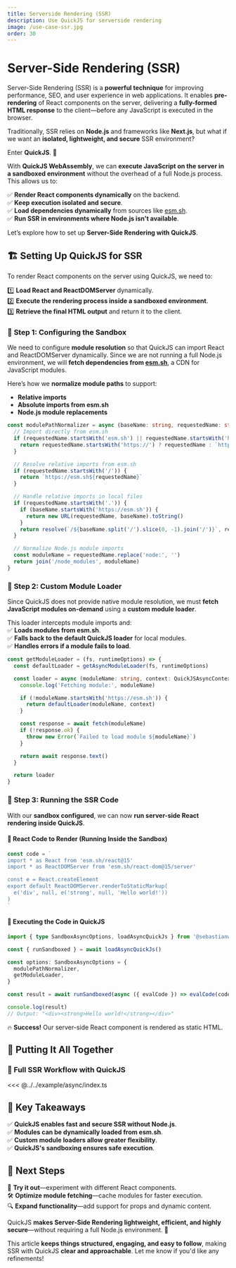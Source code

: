 ```yaml
---
title: Serverside Rendering (SSR)
description: Use QuickJS for serverside rendering
image: /use-case-ssr.jpg
order: 30
---
```


# Server-Side Rendering (SSR)

Server-Side Rendering (SSR) is a **powerful technique** for improving performance, SEO, and user experience in web applications. It enables **pre-rendering** of React components on the server, delivering a **fully-formed HTML response** to the client—before any JavaScript is executed in the browser.  

Traditionally, SSR relies on **Node.js** and frameworks like **Next.js**, but what if we want an **isolated, lightweight, and secure** SSR environment?  

Enter **QuickJS**. 🚀  

With **QuickJS WebAssembly**, we can **execute JavaScript on the server in a sandboxed environment** without the overhead of a full Node.js process. This allows us to:  

✅ **Render React components dynamically** on the backend.  
✅ **Keep execution isolated and secure**.  
✅ **Load dependencies dynamically** from sources like [esm.sh](https://esm.sh).  
✅ **Run SSR in environments where Node.js isn't available**.  

Let’s explore how to set up **Server-Side Rendering with QuickJS**.  

## 🏗️ Setting Up QuickJS for SSR  

To render React components on the server using QuickJS, we need to:  

1️⃣ **Load React and ReactDOMServer** dynamically.  
2️⃣ **Execute the rendering process inside a sandboxed environment**.  
3️⃣ **Retrieve the final HTML output** and return it to the client.  

### 🔹 **Step 1: Configuring the Sandbox**  

We need to configure **module resolution** so that QuickJS can import React and ReactDOMServer dynamically. Since we are not running a full Node.js environment, we will **fetch dependencies from [esm.sh](https://esm.sh)**, a CDN for JavaScript modules.  

Here’s how we **normalize module paths** to support: 

- **Relative imports**  
- **Absolute imports from esm.sh**  
- **Node.js module replacements**  

```ts
const modulePathNormalizer = async (baseName: string, requestedName: string) => {
  // Import directly from esm.sh
  if (requestedName.startsWith('esm.sh') || requestedName.startsWith('https://esm.sh')) {
    return requestedName.startsWith('https://') ? requestedName : `https://${requestedName}`
  }

  // Resolve relative imports from esm.sh
  if (requestedName.startsWith('/')) {
    return `https://esm.sh${requestedName}`
  }

  // Handle relative imports in local files
  if (requestedName.startsWith('.')) {
    if (baseName.startsWith('https://esm.sh')) {
      return new URL(requestedName, baseName).toString()
    }
    return resolve(`/${baseName.split('/').slice(0, -1).join('/')}`, requestedName)
  }

  // Normalize Node.js module imports
  const moduleName = requestedName.replace('node:', '')
  return join('/node_modules', moduleName)
}
```

### 🔹 **Step 2: Custom Module Loader**  

Since QuickJS does not provide native module resolution, we must **fetch JavaScript modules on-demand** using a **custom module loader**.  

This loader intercepts module imports and:  
✅ **Loads modules from esm.sh**.  
✅ **Falls back to the default QuickJS loader** for local modules.  
✅ **Handles errors if a module fails to load**.  

```ts
const getModuleLoader = (fs, runtimeOptions) => {
  const defaultLoader = getAsyncModuleLoader(fs, runtimeOptions)

  const loader = async (moduleName: string, context: QuickJSAsyncContext) => {
    console.log('Fetching module:', moduleName)

    if (!moduleName.startsWith('https://esm.sh')) {
      return defaultLoader(moduleName, context)
    }

    const response = await fetch(moduleName)
    if (!response.ok) {
      throw new Error(`Failed to load module ${moduleName}`)
    }

    return await response.text()
  }

  return loader
}
```

### 🔹 **Step 3: Running the SSR Code**  

With our **sandbox configured**, we can now **run server-side React rendering inside QuickJS**.  

#### 📌 React Code to Render (Running Inside the Sandbox)

```ts
const code = `
import * as React from 'esm.sh/react@15'
import * as ReactDOMServer from 'esm.sh/react-dom@15/server'

const e = React.createElement
export default ReactDOMServer.renderToStaticMarkup(
  e('div', null, e('strong', null, 'Hello world!'))
)
`
```

#### 🏃 Executing the Code in QuickJS

```ts
import { type SandboxAsyncOptions, loadAsyncQuickJs } from '@sebastianwessel/quickjs'

const { runSandboxed } = await loadAsyncQuickJs()

const options: SandboxAsyncOptions = {
  modulePathNormalizer,
  getModuleLoader,
}

const result = await runSandboxed(async ({ evalCode }) => evalCode(code), options)

console.log(result)
// Output: "<div><strong>Hello world!</strong></div>"
```

🔥 **Success!** Our server-side React component is rendered as static HTML.  

## 🏁 Putting It All Together  

### 📌 Full SSR Workflow with QuickJS  

<<< @../../example/async/index.ts

## 🎯 Key Takeaways  

✅ **QuickJS enables fast and secure SSR without Node.js**.  
✅ **Modules can be dynamically loaded from esm.sh**.  
✅ **Custom module loaders allow greater flexibility**.  
✅ **QuickJS's sandboxing ensures safe execution**.  

## 🔗 Next Steps  

🚀 **Try it out**—experiment with different React components.  
🛠️ **Optimize module fetching**—cache modules for faster execution.  
🔍 **Expand functionality**—add support for props and dynamic content.  

QuickJS **makes Server-Side Rendering lightweight, efficient, and highly secure**—without requiring a full Node.js environment. 🚀  

This article **keeps things structured, engaging, and easy to follow**, making SSR with QuickJS **clear and approachable**. Let me know if you'd like any refinements!
